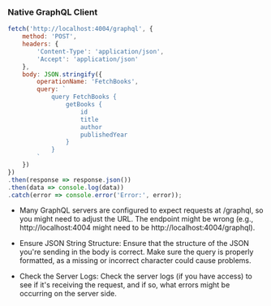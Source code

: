 ### Native GraphQL Client

```js
fetch('http://localhost:4004/graphql', {
    method: 'POST',
    headers: {
        'Content-Type': 'application/json',
        'Accept': 'application/json'
    },
    body: JSON.stringify({
        operationName: 'FetchBooks',
        query: `
            query FetchBooks {
                getBooks {
                    id
                    title
                    author
                    publishedYear
                }
            }
        `
    })
})
.then(response => response.json())
.then(data => console.log(data))
.catch(error => console.error('Error:', error));
```

- Many GraphQL servers are configured to expect requests at /graphql, so you might need to adjust the URL. The endpoint might be wrong (e.g., http://localhost:4004 might need to be http://localhost:4004/graphql).
  
- Ensure JSON String Structure: Ensure that the structure of the JSON you're sending in the body is correct. Make sure the query is properly formatted, as a missing or incorrect character could cause problems.

- Check the Server Logs: Check the server logs (if you have access) to see if it's receiving the request, and if so, what errors might be occurring on the server side.